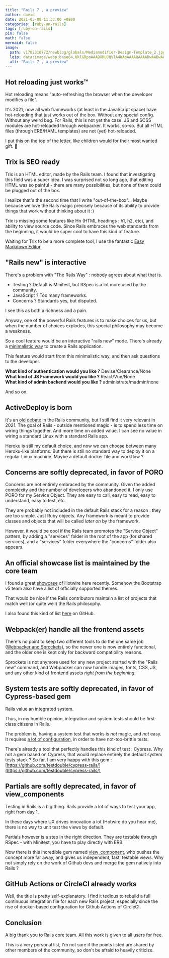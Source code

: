 ```yaml
---
title: "Rails 7 , a preview"
author: david
date: 2021-05-08 11:33:00 +0800
categories: [ruby-on-rails]
tags: [ruby-on-rails]
pin: false
math: false
mermaid: false
image:
  path: v1702310772/newblog/globals/Mediamodifier-Design-Template_2.jpg
  lqip: data:image/webp;base64,UklGRpoAAABXRUJQVlA4WAoAAAAQAAAADwAABwAAQUxQSDIAAAARL0AmbZurmr57yyIiqE8oiG0bejIYEQTgqiDA9vqnsUSI6H+oAERp2HZ65qP/VIAWAFZQOCBCAAAA8AEAnQEqEAAIAAVAfCWkAALp8sF8rgRgAP7o9FDvMCkMde9PK7euH5M1m6VWoDXf2FkP3BqV0ZYbO6NA/VFIAAAA
  alt: "Rails 7 , a preview"
---
```


## Hot reloading just works™  
  
Hot reloading means "auto-refreshing the browser when the developer modifies a file".  
  
It's 2021, now all web frameworks (at least in the JavaScript space) have hot-reloading that just works out of the box. Without any special config. Without any weird bug. For Rails, this is not yet the case. JS and SCSS modules are hot-reloaded through webpacker. It works, so-so. But all HTML files (through ERB/HAML templates) are not (yet) hot-reloaded.  
  
I put this on the top of the letter, like children would for their most wanted gift. 🎁  
  
## Trix is SEO ready  
  
Trix is an HTML editor, made by the Rails team. I found that investigating this field was a super idea. I was surprised not so long ago, that editing HTML was so painful - there are many possibilities, but none of them could be plugged out of the box.  
  
I realize that's the second time that I write "out-of-the-box"... Maybe because we love the Rails magic precisely because of its ability to provide things that work without thinking about it :)  
  
Trix is missing some features like Hn (HTML headings : h1, h2, etc), and ability to view source code. Since Rails embraces the web standards from the beginning, it would be super cool to have this kind of feature.  
  
Waiting for Trix to be a more complete tool, I use the fantastic [Easy Markdown Editor](https://easy-markdown-editor.tk/).  
  
## "Rails new" is interactive  
  
There's a problem with "The Rails Way" : nobody agrees about what that is.  
  
- Testing ? Default is Minitest, but RSpec is a lot more used by the community.  
- JavaScript ? Too many frameworks.  
- Concerns ? Standards yes, but disputed.  
  
I see this as both a richness and a pain.  
  
Anyway, one of the powerful Rails features is to make choices for us, but when the number of choices explodes, this special philosophy may become a weakness.  
  
So a cool feature would be an interactive "rails new" mode. There's already a [minimalistic way](https://bootrails.com/blog/rails-new-options) to create a Rails application.  
  
This feature would start from this minimalistic way, and then ask questions to the developer.  
  
**What kind of authentication would you like ?** Devise/Clearance/None  
**What kind of JS Framework would you like ?** React/Vue/None  
**What kind of admin backend would you like ?** administrate/madmin/none  
  
And so on.  
  
  
## ActiveDeploy is born  
  
It's an [old debate](https://medium.com/@wintermeyer/https-medium-com-wintermeyer-rails-needs-active-deployment-65c207858c3) in the Rails community, but I still find it very relevant in 2021. The goal of Rails - outside mentioned magic - is to spend less time on wiring things together. And more time on added value. I can see no value in wiring a standard Linux with a standard Rails app.  
  
Heroku is still my default choice, and now we can choose between many Heroku-like platforms. But there is still no standard way to deploy it on a regular Linux machine. Maybe a default docker file and workflow ?  
  
  
## Concerns are softly deprecated, in favor of PORO  
  
Concerns are not entirely embraced by the community. Given the added complexity and the number of developers who abandoned it, I only use PORO for my Service Object. They are easy to call, easy to read, easy to understand, easy to test, etc.  
  
They are probably not included in the default Rails stack for a reason : they are too simple. Just Ruby objects. Any framework is meant to provide classes and objects that will be called *later on* by the framework.  
  
However, it would be cool if the Rails team promotes the "Service Object" pattern, by adding a "services" folder in the root of the app (for shared services), and a "services" folder everywhere the "concerns" folder also appears.  
  
## An official showcase list is maintained by the core team  
  
I found a great [showcase](https://turbo-showcase.herokuapp.com/) of Hotwire here recently. Somehow the Bootstrap v5 team also have a list of officially supported themes.  
  
That would be nice if the Rails contributors maintain a list of projects that match well (or quite well) the Rails philosophy.  
  
I also found this kind of list [here](https://github.com/asyraffff/Open-Source-Ruby-and-Rails-Apps) on GitHub.  
  
## Webpack(er) handle all the frontend assets

There's no point to keep two different tools to do the one same job ([Webpacker and Sprockets](https://bootrails.com/blog/webpacker-vs-sprockets)), so the newer one is now entirely functional, and the older one is kept only for backward compatibility reasons. 

Sprockets is not anymore used for any new project started with the "Rails new" command, and Webpacker can now handle images, fonts, CSS, JS, and any other kind of frontend assets *right from the beginning*.

  
## System tests are softly deprecated, in favor of Cypress-based gem  
  
Rails value an integrated system.  
  
Thus, in my humble opinion, integration and system tests should be first-class citizens in Rails.  
  
The problem is, having a system test that works is *not* magic, and *not* easy. It requires [a lot of configuration](https://blog.appsignal.com/2020/02/12/getting-started-with-system-tests-in-ruby-with-minitest.html), in order to have not-too-brittle tests.  
  
There's already a tool that perfectly handles this kind of test : Cypress. Why not a gem based on Cypress, that would replace entirely the default system tests stack ? So far, I am very happy with this gem : [https://github.com/testdouble/cypress-rails/](https://github.com/testdouble/cypress-rails/)  
  
## Partials are softly deprecated, in favor of view_components  
  
Testing in Rails is a big thing. Rails provide a lot of ways to test your app, right from day 1.  
  
In these days where UX drives innovation a lot (Hotwire do you hear me), there is no way to unit test the views by default.  
  
Partials however is a step in the right direction. They are testable through RSpec - with Minitest, you have to play directly with ERB.  
  
Now there is this incredible gem named [view_component](https://github.com/github/view_component), who pushes the concept more far away, and gives us independent, fast, testable views. Why not simply rely on the work of Github devs and merge the gem natively into Rails ?  
  
## GitHub Actions or CircleCI already works  
  
Well, the title is pretty self-explanatory. I find it tedious to rebuild a full continuous integration file for each new Rails project, especially since the rise of docker-based configuration for Github Actions of CircleCI.  
  
## Conclusion  
  
A big thank you to Rails core team. All this work is given to all users for free.  
  
This is a very personal list, I'm not sure if the points listed are shared by other members of the community, so don't be afraid to heavily criticize.
